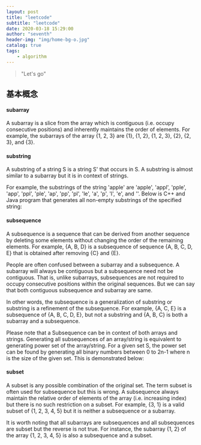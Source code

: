 ```yaml
---
layout: post
title: "leetcode"
subtitle: "leetcode"
date: 2020-03-18 15:29:00
author: "seventh"
header-img: "img/home-bg-o.jpg"
catalog: true
tags:
    - algorithm
---
```


> "Let's go"


## 基本概念

#### subarray
A subarray is a slice from the array which is contiguous (i.e. occupy consecutive positions) and inherently maintains the order of elements. For example, the subarrays of the array {1, 2, 3} are {1}, {1, 2}, {1, 2, 3}, {2}, {2, 3}, and {3}.

#### substring
A substring of a string S is a string S' that occurs in S. A substring is almost similar to a subarray but it is in context of strings.

For example, the substrings of the string 'apple' are 'apple', 'appl', 'pple', 'app', 'ppl', 'ple', 'ap', 'pp', 'pl', 'le', 'a', 'p', 'l', 'e', and ''. Below is C++ and Java program that generates all non-empty substrings of the specified string:

#### subsequence
A subsequence is a sequence that can be derived from another sequence by deleting some elements without changing the order of the remaining elements. For example, {A, B, D} is a subsequence of sequence {A, B, C, D, E} that is obtained after removing {C} and {E}.

People are often confused between a subarray and a subsequence. A subarray will always be contiguous but a subsequence need not be contiguous. That is, unlike subarrays, subsequences are not required to occupy consecutive positions within the original sequences. But we can say that both contiguous subsequence and subarray are same.

In other words, the subsequence is a generalization of substring or substring is a refinement of the subsequence. For example, {A, C, E} is a subsequence of {A, B, C, D, E}, but not a substring and {A, B, C} is both a subarray and a subsequence.

Please note that a Subsequence can be in context of both arrays and strings. Generating all subsequences of an array/string is equivalent to generating power set of the array/string. For a given set S, the power set can be found by generating all binary numbers between 0 to 2n-1 where n is the size of the given set. This is demonstrated below:


#### subset
A subset is any possible combination of the original set. The term subset is often used for subsequence but this is wrong. A subsequence always maintain the relative order of elements of the array (i.e. increasing index) but there is no such restriction on a subset. For example, {3, 1} is a valid subset of {1, 2, 3, 4, 5} but it is neither a subsequence or a subarray.

 
It is worth noting that all subarrays are subsequences and all subsequences are subset but the reverse is not true. For instance, the subarray {1, 2} of the array {1, 2, 3, 4, 5} is also a subsequence and a subset.
